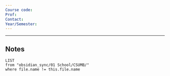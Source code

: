 ```yaml
---
Course code: 
Prof: 
Contact: 
Year/Semester:
---
```

---
## Notes
```dataview
LIST
from "obsidian_sync/01 School/CSUMB/"
where file.name != this.file.name
```